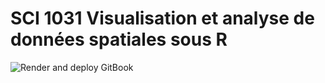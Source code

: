 # SCI 1031 Visualisation et analyse de données spatiales sous R

![Render and deploy GitBook](https://github.com/sci1031/sci1031/workflows/Render%20and%20deploy%20GitBook/badge.svg)

<!-- Comment -->